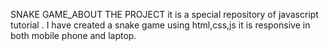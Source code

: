 SNAKE GAME_ABOUT THE PROJECT
it is a special repository of javascript tutorial .
I have created a snake game using html,css,js
it is responsive in both mobile phone and laptop.

